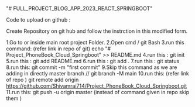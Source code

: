 "# FULL_PROJECT_BLOG_APP_2023_REACT_SPRINGBOOT" 

Code to upload on github : 


Create Repository on git hub and follow the instrction in this modified form.

1.Go to or inside main root project Folder.
2.Open cmd / git Bash
3.run this command:  (refer link in repo of git) echo "# Project_PhoneBook_Cloud_Springboot" >> README.md
4.run this :   git init
5.run this :   git add README.md
6.run this :   git add .
7.run this :   git status
8.run this:    git commit -m "first commit"
9.Skip this               command as we are adding in directly master branch //  git branch -M main
10.run this:   (refer link of repo ) git remote add origin https://github.com/Shivamrai714/Project_PhoneBook_Cloud_Springboot.git
11.run this:   git push -u origin master  (instead of command given in repo skip them )


